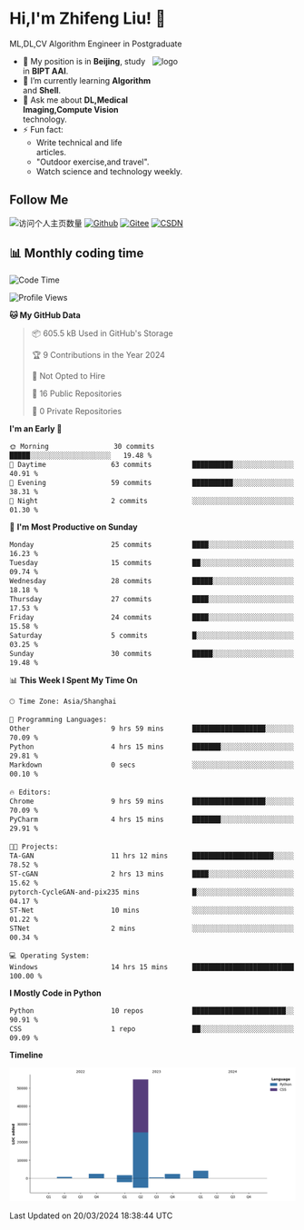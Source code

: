 <!--
**stonedada/stonedada** is a ✨ _special_ ✨ repository because its `README.md` (this file) appears on your GitHub profile.

Here are some ideas to get you started:

- 🔭 I’m currently working on ...
- 🌱 I’m currently learning ...
- 👯 I’m looking to collaborate on ...
- 🤔 I’m looking for help with ...
- 💬 Ask me about ...
- 📫 How to reach me: ...
- 😄 Pronouns: ...
- ⚡ Fun fact: ...
-->
# Hi,I'm Zhifeng Liu! 👋
ML,DL,CV Algorithm Engineer in Postgraduate

<img src="https://github-readme-stats-git-masterrstaa-rickstaa.vercel.app/api?username=stonedada&show_icons=true&count_private=true&theme=vue" alt="logo" height="160" align="right" width="50%" />

- 🔭 My position is in **Beijing**, study in **BIPT AAI**.
- 🌱 I’m currently learning **Algorithm** and **Shell**.
- 💬 Ask me about **DL,Medical Imaging,Compute Vision** technology.
- ⚡ Fun fact: 
  - Write technical and life articles.
  - "Outdoor exercise,and travel".
  - Watch science and technology weekly.

## Follow Me
![访问个人主页数量](https://komarev.com/ghpvc/?username=stonedada&color=green)
[![Github](https://img.shields.io/github/followers/stonedada?label=Github&style=social)](https://github.com/stonedada)
[![Gitee](https://img.shields.io/badge/-Gitee-EA4335?style=flat-square&logo=Gitee&logoColor=white)](https://gitee.com/liu-shitou)
[![CSDN](https://img.shields.io/badge/-CSDN-c14438?style=flat-square&logo=C&logoColor=white)](https://blog.csdn.net/weixin_43913261?type=blog)
<!--
## GitHub Infos

<img src="https://github-profile-trophy.vercel.app/?username=stonedada&theme=flat&column=7" alt="logo" height="160" align="center" style="margin: auto;" />
[![GitHub Streak](https://github-readme-streak-stats.herokuapp.com/?user=stonedada&theme=vue)](https://github.com/stonedada)

<a href="https://github.com/stonedada">
  <img src="https://github-readme-stats-git-masterrstaa-rickstaa.vercel.app/api/top-langs/?username=stonedada&layout=compact&theme=vue" />
</a>

[![Anser's wakatime stats](https://github-readme-stats.vercel.app/api/wakatime?username=stonedada&layout=compact&custom_title=Wakatime%20Stats%20(this%20week))](https://wakatime.com/@stonedada)
-->

## :bar_chart: Monthly coding time

<!--START_SECTION:waka-->
![Code Time](http://img.shields.io/badge/Code%20Time-839%20hrs%2028%20mins-blue)

![Profile Views](http://img.shields.io/badge/Profile%20Views-3-blue)

**🐱 My GitHub Data** 

> 📦 605.5 kB Used in GitHub's Storage 
 > 
> 🏆 9 Contributions in the Year 2024
 > 
> 🚫 Not Opted to Hire
 > 
> 📜 16 Public Repositories 
 > 
> 🔑 0 Private Repositories 
 > 
**I'm an Early 🐤** 

```text
🌞 Morning                30 commits          █████░░░░░░░░░░░░░░░░░░░░   19.48 % 
🌆 Daytime                63 commits          ██████████░░░░░░░░░░░░░░░   40.91 % 
🌃 Evening                59 commits          ██████████░░░░░░░░░░░░░░░   38.31 % 
🌙 Night                  2 commits           ░░░░░░░░░░░░░░░░░░░░░░░░░   01.30 % 
```
📅 **I'm Most Productive on Sunday** 

```text
Monday                   25 commits          ████░░░░░░░░░░░░░░░░░░░░░   16.23 % 
Tuesday                  15 commits          ██░░░░░░░░░░░░░░░░░░░░░░░   09.74 % 
Wednesday                28 commits          █████░░░░░░░░░░░░░░░░░░░░   18.18 % 
Thursday                 27 commits          ████░░░░░░░░░░░░░░░░░░░░░   17.53 % 
Friday                   24 commits          ████░░░░░░░░░░░░░░░░░░░░░   15.58 % 
Saturday                 5 commits           █░░░░░░░░░░░░░░░░░░░░░░░░   03.25 % 
Sunday                   30 commits          █████░░░░░░░░░░░░░░░░░░░░   19.48 % 
```


📊 **This Week I Spent My Time On** 

```text
🕑︎ Time Zone: Asia/Shanghai

💬 Programming Languages: 
Other                    9 hrs 59 mins       ██████████████████░░░░░░░   70.09 % 
Python                   4 hrs 15 mins       ███████░░░░░░░░░░░░░░░░░░   29.81 % 
Markdown                 0 secs              ░░░░░░░░░░░░░░░░░░░░░░░░░   00.10 % 

🔥 Editors: 
Chrome                   9 hrs 59 mins       ██████████████████░░░░░░░   70.09 % 
PyCharm                  4 hrs 15 mins       ███████░░░░░░░░░░░░░░░░░░   29.91 % 

🐱‍💻 Projects: 
TA-GAN                   11 hrs 12 mins      ████████████████████░░░░░   78.52 % 
ST-cGAN                  2 hrs 13 mins       ████░░░░░░░░░░░░░░░░░░░░░   15.62 % 
pytorch-CycleGAN-and-pix235 mins             █░░░░░░░░░░░░░░░░░░░░░░░░   04.17 % 
ST-Net                   10 mins             ░░░░░░░░░░░░░░░░░░░░░░░░░   01.22 % 
STNet                    2 mins              ░░░░░░░░░░░░░░░░░░░░░░░░░   00.34 % 

💻 Operating System: 
Windows                  14 hrs 15 mins      █████████████████████████   100.00 % 
```

**I Mostly Code in Python** 

```text
Python                   10 repos            ███████████████████████░░   90.91 % 
CSS                      1 repo              ██░░░░░░░░░░░░░░░░░░░░░░░   09.09 % 
```



**Timeline**

![Lines of Code chart](https://raw.githubusercontent.com/stonedada/stonedada/main/assets/bar_graph.png)


 Last Updated on 20/03/2024 18:38:44 UTC
<!--END_SECTION:waka-->